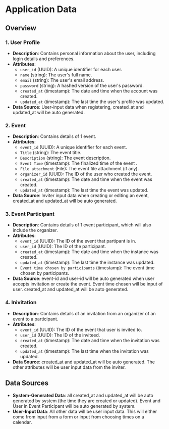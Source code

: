 
# Application Data 

##  Overview

### 1. User Profile

- **Description**: Contains personal information about the user, including login details and preferences.
- **Attributes**:
  - `user_id` (UUID): A unique identifier for each user.
  - `name` (string): The user's full name.
  - `email` (string): The user's email address.
  - `password` (string): A hashed version of the user's password.
  - `created_at` (timestamp): The date and time when the account was created.
  - `updated_at` (timestamp): The last time the user's profile was updated.
- **Data Source**: User-input data when registering, created_at and updated_at will be auto generated.

### 2. Event
- **Description**: Contains details of 1 event.
- **Attributes**:
  - `event_id` (UUID): A unique identifier for each event.
  - `Title` (string): The event title.
  - `Description` (string): The event description.
  - `Event Time` (timestamp): The finalized time of the event .
  - `File attachment` (File): The event file attachment (if any).
  - `organizer_id` (UUID): The ID of the user who created the event.
  - `created_at` (timestamp): The date and time when the event was created.
  - `updated_at` (timestamp): The last time the event was updated.
- **Data Source**: Inviter input data when creating or editing an event, created_at and updated_at will be auto generated.

### 3. Event Participant
- **Description**: Contains details of 1 event participant, which will also include the organizer.
- **Attributes**:
  - `event_id` (UUID): The ID of the event that partipant is in.
  - `user_id` (UUID): The ID of the participant.
  - `created_at` (timestamp): The date and time when the instance was created.
  - `updated_at` (timestamp): The last time the instance was updated.
  - `Event time chosen by participants` (timestamp): The event time chosen by participants.
- **Data Source**: event-id and user-id will be auto generated when user accepts invitation or create the event. Event time chosen will be input of user. created_at and updated_at will be auto generated.

### 4. Inivitation
- **Description**: Contains details of an invitation from an organizer of an event to a participant. 
- **Attributes**:
  - `event_id` (UUID): The ID of the event that user is invited to.
  - `user_id` (UUID): The ID of the inviteed.
  - `created_at` (timestamp): The date and time when the invitation was created.
  - `updated_at` (timestamp): The last time when the invitation was updated.
- **Data Source**: created_at and updated_at will be auto generated. The other attributes will be user input data from the inviter.


## Data Sources
- **System-Generated Data**: all created_at and updated_at will be auto generated by system (the time they are created or updated). Event and User in Event Participant will be auto generated by system.
- **User-Input Data**: All other data will be user input data. This will either come from input from a form or input from choosing times on a calendar.